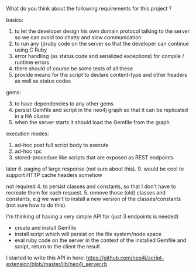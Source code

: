 What do you think about the following requirements for this project ?

basics:
1. to let the developer design his own domain protocol talking to the server so we can avoid too chatty and slow communication
2. to run any (j)ruby code on the server so that the developer can continue using C Ruby
7. error handling (as status code and serialized exceptions) for compile / runtime errors
10. there should of course be some tests of all these
7. provide means for the script to declare content-type and other headers as well as status codes

gems:

3. to have dependencies to any other gems
8. persist Gemfile and script in the neo4j graph so that it can be replicated in a HA cluster
7. when the server starts it should load the Gemfile from the graph

execution modes:
1. ad-hoc post full script body to execute
2. ad-hoc rpc
8. stored-procedure like scripts that are exposed as REST endpoints


later
6. paging of large response (not sure about this).
9. would be cool to support HTTP cache headers somehow

not required
4. to persist classes and constants, so that I don't have to recreate them for each request.
5. remove those (old) classes and constants, e.g we wan't to install a new version of the classes/constants (not sure how to do this).

I'm thinking of having a very simple API for (just 3 endpoints is needed)

* create and install Gemfile
* install script which will persist on the file system/node space
* eval ruby code on the server in the context of the installed Gemfile and script, return to the client the result

I started to write this API in here:
https://github.com/neo4j/script-extension/blob/master/lib/neo4j_server.rb
